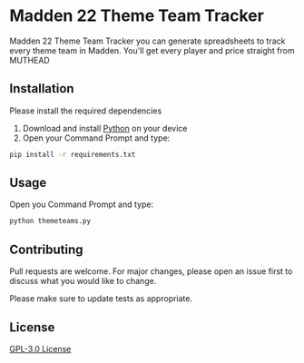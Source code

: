 # Madden 22 Theme Team Tracker

Madden 22 Theme Team Tracker you can generate spreadsheets to track every theme team in Madden. You'll get every player and price straight from MUTHEAD

## Installation

Please install the required dependencies

1. Download and install [Python](https://www.python.org/downloads/release/python-397/) on your device
2. Open your Command Prompt and type:

```bash
pip install -r requirements.txt
```

## Usage

Open you Command Prompt and type:
```bash
python themeteams.py
```

## Contributing
Pull requests are welcome. For major changes, please open an issue first to discuss what you would like to change.

Please make sure to update tests as appropriate.

## License
[GPL-3.0 License](https://choosealicense.com/licenses/gpl-3.0/)

